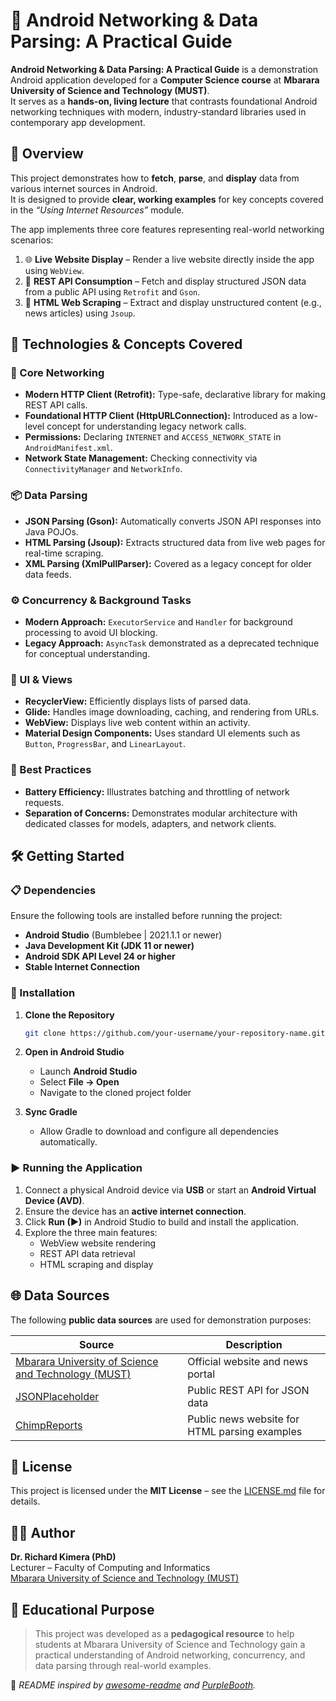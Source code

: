 # 📡 Android Networking & Data Parsing: A Practical Guide

**Android Networking & Data Parsing: A Practical Guide** is a demonstration Android application developed for a **Computer Science course** at **Mbarara University of Science and Technology (MUST)**.  
It serves as a **hands-on, living lecture** that contrasts foundational Android networking techniques with modern, industry-standard libraries used in contemporary app development.


## 🧭 Overview

This project demonstrates how to **fetch**, **parse**, and **display** data from various internet sources in Android.  
It is designed to provide **clear, working examples** for key concepts covered in the *“Using Internet Resources”* module.

The app implements three core features representing real-world networking scenarios:

1. 🌐 **Live Website Display** – Render a live website directly inside the app using `WebView`.  
2. 🔗 **REST API Consumption** – Fetch and display structured JSON data from a public API using `Retrofit` and `Gson`.  
3. 📰 **HTML Web Scraping** – Extract and display unstructured content (e.g., news articles) using `Jsoup`.


## 🧰 Technologies & Concepts Covered

### 🔗 Core Networking
- **Modern HTTP Client (Retrofit):** Type-safe, declarative library for making REST API calls.  
- **Foundational HTTP Client (HttpURLConnection):** Introduced as a low-level concept for understanding legacy network calls.  
- **Permissions:** Declaring `INTERNET` and `ACCESS_NETWORK_STATE` in `AndroidManifest.xml`.  
- **Network State Management:** Checking connectivity via `ConnectivityManager` and `NetworkInfo`.  

### 📦 Data Parsing
- **JSON Parsing (Gson):** Automatically converts JSON API responses into Java POJOs.  
- **HTML Parsing (Jsoup):** Extracts structured data from live web pages for real-time scraping.  
- **XML Parsing (XmlPullParser):** Covered as a legacy concept for older data feeds.

### ⚙️ Concurrency & Background Tasks
- **Modern Approach:** `ExecutorService` and `Handler` for background processing to avoid UI blocking.  
- **Legacy Approach:** `AsyncTask` demonstrated as a deprecated technique for conceptual understanding.

### 🎨 UI & Views
- **RecyclerView:** Efficiently displays lists of parsed data.  
- **Glide:** Handles image downloading, caching, and rendering from URLs.  
- **WebView:** Displays live web content within an activity.  
- **Material Design Components:** Uses standard UI elements such as `Button`, `ProgressBar`, and `LinearLayout`.

### 🧠 Best Practices
- **Battery Efficiency:** Illustrates batching and throttling of network requests.  
- **Separation of Concerns:** Demonstrates modular architecture with dedicated classes for models, adapters, and network clients.

## 🛠️ Getting Started

### 📋 Dependencies
Ensure the following tools are installed before running the project:
- **Android Studio** (Bumblebee | 2021.1.1 or newer)  
- **Java Development Kit (JDK 11 or newer)**  
- **Android SDK API Level 24 or higher**  
- **Stable Internet Connection**

### 💾 Installation

1. **Clone the Repository**
   ```bash
   git clone https://github.com/your-username/your-repository-name.git
   ```

2. **Open in Android Studio**
   - Launch **Android Studio**
   - Select **File → Open**
   - Navigate to the cloned project folder

3. **Sync Gradle**
   - Allow Gradle to download and configure all dependencies automatically.


### ▶️ Running the Application

1. Connect a physical Android device via **USB** or start an **Android Virtual Device (AVD)**.  
2. Ensure the device has an **active internet connection**.  
3. Click **Run (▶)** in Android Studio to build and install the application.  
4. Explore the three main features:
   - WebView website rendering  
   - REST API data retrieval  
   - HTML scraping and display  


## 🌐 Data Sources

The following **public data sources** are used for demonstration purposes:

| Source | Description |
|--------|--------------|
| [Mbarara University of Science and Technology (MUST)](https://must.ac.ug) | Official website and news portal |
| [JSONPlaceholder](https://jsonplaceholder.typicode.com/) | Public REST API for JSON data |
| [ChimpReports](https://chimpreports.com/) | Public news website for HTML parsing examples |


## 📜 License

This project is licensed under the **MIT License** – see the [LICENSE.md](LICENSE.md) file for details.


## 👨‍🏫 Author

**Dr. Richard Kimera (PhD)**  
Lecturer – Faculty of Computing and Informatics  
[Mbarara University of Science and Technology (MUST)](https://must.ac.ug)


## 🌟 Educational Purpose

> This project was developed as a **pedagogical resource** to help students at Mbarara University of Science and Technology gain a practical understanding of Android networking, concurrency, and data parsing through real-world examples.


📘 *README inspired by [awesome-readme](https://github.com/matiassingers/awesome-readme) and [PurpleBooth](https://github.com/PurpleBooth).*
